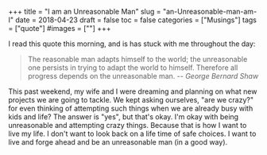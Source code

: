 +++
title = "I am an Unreasonable Man"
slug = "an-Unreasonable-man-am-I"
date = 2018-04-23
draft = false
toc = false
categories = ["Musings"]
tags = ["quote"]
#images = [""]
+++

I read this quote this morning, and is has stuck with me throughout the day:

> The reasonable man adapts himself to the world; the unreasonable one persists in trying to adapt the world to himself. Therefore all progress depends on the unreasonable man. -- *George Bernard Shaw*

This past weekend, my wife and I were dreaming and planning on what new projects we are going to tackle. We kept asking ourselves, "are we crazy?" for even thinking of attempting such things when we are already busy with kids and life? The answer is "yes", but that's okay. I'm okay with being unreasonable and attempting crazy things. Because that is how I want to live my life. I don't want to look back on a life time of safe choices. I want to live and forge ahead and be an unreasonable man (in a good way).
